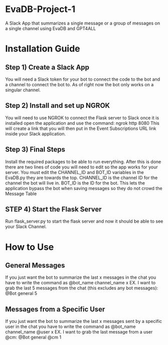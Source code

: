 # EvaDB-Project-1
A Slack App that summarizes a single message or a group of messages on a single channel using EvaDB and GPT4ALL

# Installation Guide
## Step 1) Create a Slack App
You will need a Slack token for your bot to connect the code to the bot and a channel to connect the bot to. As of right now the bot only works on a singular channel.
## Step 2) Install and set up NGROK
You will need to use NGROK to connect the Flask server to Slack once it is installed open the application and use the command: ngrok http 8080
This will create a link that you will then put in the Event Subscriptions URL link inside your Slack application.
## Step 3) Final Steps
Install the required packages to be able to run everything. After this is done there are two lines of code you will need to edit so the app works for your server.
You must edit the CHANNEL_ID and BOT_ID variables in the EvaDB.py they are towards the top. CHANNEL_ID is the channel ID for the channel the bot will live in.
BOT_ID is the ID for the bot. This lets the application bypass the bot when saving messages so they do not crowd the Message Table
## STEP 4) Start the Flask Server
Run flask_server.py to start the flask server and now it should be able to see your Slack Channel.

# How to Use
## General Messages
If you just want the bot to summarize the last x messages in the chat you have to write the command as @bot_name channel_name x
EX. I want to grab the last 5 messages from the chat (this excludes any bot messages): @Bot general 5

## Messages from a Specific User
If you just want the bot to summarize the last x messages sent by a specific user in the chat you have to write the command as @bot_name channel_name @user x
EX. I want to grab the last message from a user @cm: @Bot general @cm 1
